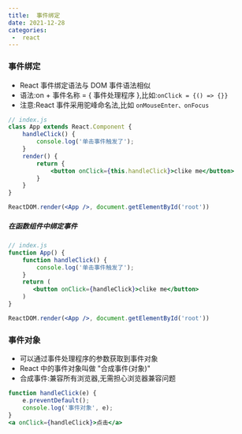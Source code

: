 ```yaml
---
title:  事件绑定
date: 2021-12-28
categories:
 -  react
---
```


### 事件绑定

- React 事件绑定语法与 DOM 事件语法相似
- 语法:on + 事件名称 = { 事件处理程序 },比如:`onClick = {() => {}}`
- 注意:React 事件采用驼峰命名法,比如 `onMouseEnter、onFocus`

```jsx
// index.js
class App extends React.Component {
    handleClick() {
        console.log('单击事件触发了');
    }
    render() {
        return {
            <button onClick={this.handleClick}>clike me</button>
        }
    }
}

ReactDOM.render(<App />, document.getElementById('root'))
```

##### 在函数组件中绑定事件

```jsx
// index.js
function App() {
    function handleClick() {
        console.log('单击事件触发了');
    }
    return (
       <button onClick={handleClick}>clike me</button>
    )
}

ReactDOM.render(<App />, document.getElementById('root'))
```

### 事件对象

- 可以通过事件处理程序的参数获取到事件对象
- React 中的事件对象叫做 "合成事件(对象)"
- 合成事件:兼容所有浏览器,无需担心浏览器兼容问题

```jsx
function handleClick(e) {
    e.preventDefault();
    console.log('事件对象', e);
}
<a onClick={handleClick}>点击</a>
```

